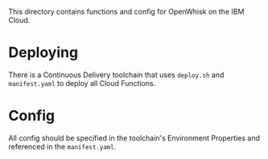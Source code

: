This directory contains functions and config for OpenWhisk on the IBM Cloud.

# Deploying
There is a Continuous Delivery toolchain that uses `deploy.sh` and `manifest.yaml`
to deploy all Cloud Functions.

# Config
All config should be specified in the toolchain's Environment Properties and referenced
in the `manifest.yaml`.
